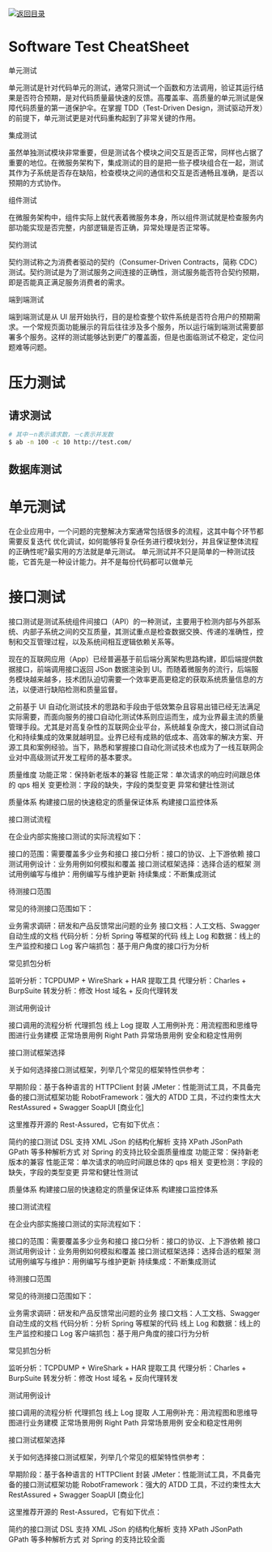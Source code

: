 [![返回目录](https://parg.co/UCb)](https://github.com/wxyyxc1992/Awesome-CheatSheets)

# Software Test CheatSheet

单元测试

单元测试是针对代码单元的测试，通常只测试一个函数和方法调用，验证其运行结果是否符合预期，是对代码质量最快速的反馈。高覆盖率、高质量的单元测试是保障代码质量的第一道保护伞。在掌握 TDD（Test-Driven Design，测试驱动开发）的前提下，单元测试更是对代码重构起到了非常关键的作用。

集成测试

虽然单独测试模块非常重要，但是测试各个模块之间交互是否正常，同样也占据了重要的地位。在微服务架构下，集成测试的目的是把一些子模块组合在一起，测试其作为子系统是否存在缺陷，检查模块之间的通信和交互是否通畅且准确，是否以预期的方式协作。

组件测试

在微服务架构中，组件实际上就代表着微服务本身，所以组件测试就是检查服务内部功能实现是否完整，内部逻辑是否正确，异常处理是否正常等。

契约测试

契约测试称之为消费者驱动的契约（Consumer-Driven Contracts，简称 CDC）测试。契约测试是为了测试服务之间连接的正确性，测试服务能否符合契约预期，即是否能真正满足服务消费者的需求。

端到端测试

端到端测试是从 UI 层开始执行，目的是检查整个软件系统是否符合用户的预期需求。一个常规页面功能展示的背后往往涉及多个服务，所以运行端到端测试需要部署多个服务。这样的测试能够达到更广的覆盖面，但是也面临测试不稳定，定位问题难等问题。

# 压力测试

## 请求测试

```sh
# 其中－n表示请求数，－c表示并发数
$ ab -n 100 -c 10 http://test.com/
```

## 数据库测试

# 单元测试

在企业应用中，一个问题的完整解决方案通常包括很多的流程，这其中每个环节都需要反复迭代 优化调试，如何能够将复杂任务进行模块划分，并且保证整体流程的正确性呢?最实用的方法就是单元测试。
单元测试并不只是简单的一种测试技能，它首先是一种设计能力。并不是每份代码都可以做单元

# 接口测试

接口测试是测试系统组件间接口（API）的一种测试，主要用于检测内部与外部系统、内部子系统之间的交互质量，其测试重点是检查数据交换、传递的准确性，控制和交互管理过程，以及系统间相互逻辑依赖关系等。

现在的互联网应用（App）已经普遍基于前后端分离架构思路构建，即后端提供数据接口，前端调用接口返回 JSon 数据渲染到 UI。而随着微服务的流行，后端服务模块越来越多，技术团队迫切需要一个效率更高更稳定的获取系统质量信息的方法，以便进行缺陷检测和质量监督。

之前基于 UI 自动化测试技术的思路和手段由于低效繁杂且容易出错已经无法满足实际需要，而面向服务的接口自动化测试体系则应运而生，成为业界最主流的质量管理手段。尤其是对高复杂性的互联网企业平台，系统越复杂庞大，接口测试自动化和持续集成的效果就越明显。业界已经有成熟的低成本、高效率的解决方案、开源工具和案例经验。当下，熟悉和掌握接口自动化测试技术也成为了一线互联网企业对中高级测试开发工程师的基本要求。

质量维度
功能正常：保持新老版本的兼容
性能正常：单次请求的响应时间跟总体的 qps 相关
变更检测：字段的缺失，字段的类型变更
异常和健壮性测试

质量体系
构建接口层的快速稳定的质量保证体系
构建接口监控体系

接口测试流程

在企业内部实施接口测试的实际流程如下：

接口的范围：需要覆盖多少业务和接口
接口分析：接口的协议、上下游依赖
接口测试用例设计：业务用例如何模拟和覆盖
接口测试框架选择：选择合适的框架
测试用例编写与维护：用例编写与维护更新
持续集成：不断集成测试

待测接口范围

常见的待测接口范围如下：

业务需求调研：研发和产品反馈常出问题的业务
接口文档：人工文档、Swagger 自动生成的文档
代码分析：分析 Spring 等框架的代码
线上 Log 和数据：线上的生产监控和接口 Log
客户端抓包：基于用户角度的接口行为分析

常见抓包分析

监听分析：TCPDUMP + WireShark + HAR 提取工具
代理分析：Charles + BurpSuite
转发分析：修改 Host 域名 + 反向代理转发

测试用例设计

接口调用的流程分析
代理抓包
线上 Log 提取
人工用例补充：用流程图和思维导图进行业务建模
正常场景用例 Right Path
异常场景用例
安全和稳定性用例

接口测试框架选择

关于如何选择接口测试框架，列举几个常见的框架特性供参考：

早期阶段：基于各种语言的 HTTPClient 封装
JMeter：性能测试工具，不具备完备的接口测试框架功能
RobotFramework：强大的 ATDD 工具，不过约束性太大
RestAssured + Swagger
SoapUI [商业化]

这里推荐开源的 Rest-Assured，它有如下优点：

简约的接口测试 DSL
支持 XML JSon 的结构化解析
支持 XPath JSonPath GPath 等多种解析方式
对 Spring 的支持比较全面质量维度
功能正常：保持新老版本的兼容
性能正常：单次请求的响应时间跟总体的 qps 相关
变更检测：字段的缺失，字段的类型变更
异常和健壮性测试

质量体系
构建接口层的快速稳定的质量保证体系
构建接口监控体系

接口测试流程

在企业内部实施接口测试的实际流程如下：

接口的范围：需要覆盖多少业务和接口
接口分析：接口的协议、上下游依赖
接口测试用例设计：业务用例如何模拟和覆盖
接口测试框架选择：选择合适的框架
测试用例编写与维护：用例编写与维护更新
持续集成：不断集成测试

待测接口范围

常见的待测接口范围如下：

业务需求调研：研发和产品反馈常出问题的业务
接口文档：人工文档、Swagger 自动生成的文档
代码分析：分析 Spring 等框架的代码
线上 Log 和数据：线上的生产监控和接口 Log
客户端抓包：基于用户角度的接口行为分析

常见抓包分析

监听分析：TCPDUMP + WireShark + HAR 提取工具
代理分析：Charles + BurpSuite
转发分析：修改 Host 域名 + 反向代理转发

测试用例设计

接口调用的流程分析
代理抓包
线上 Log 提取
人工用例补充：用流程图和思维导图进行业务建模
正常场景用例 Right Path
异常场景用例
安全和稳定性用例

接口测试框架选择

关于如何选择接口测试框架，列举几个常见的框架特性供参考：

早期阶段：基于各种语言的 HTTPClient 封装
JMeter：性能测试工具，不具备完备的接口测试框架功能
RobotFramework：强大的 ATDD 工具，不过约束性太大
RestAssured + Swagger
SoapUI [商业化]

这里推荐开源的 Rest-Assured，它有如下优点：

简约的接口测试 DSL
支持 XML JSon 的结构化解析
支持 XPath JSonPath GPath 等多种解析方式
对 Spring 的支持比较全面
